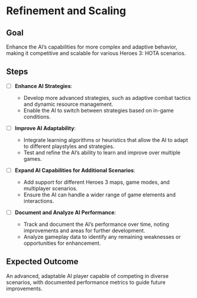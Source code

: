 # Refinement and Scaling

## Goal
Enhance the AI’s capabilities for more complex and adaptive behavior, making it competitive and scalable for various Heroes 3: HOTA scenarios.

## Steps
- [ ] **Enhance AI Strategies**:
  - Develop more advanced strategies, such as adaptive combat tactics and dynamic resource management.
  - Enable the AI to switch between strategies based on in-game conditions.

- [ ] **Improve AI Adaptability**:
  - Integrate learning algorithms or heuristics that allow the AI to adapt to different playstyles and strategies.
  - Test and refine the AI’s ability to learn and improve over multiple games.

- [ ] **Expand AI Capabilities for Additional Scenarios**:
  - Add support for different Heroes 3 maps, game modes, and multiplayer scenarios.
  - Ensure the AI can handle a wider range of game elements and interactions.

- [ ] **Document and Analyze AI Performance**:
  - Track and document the AI’s performance over time, noting improvements and areas for further development.
  - Analyze gameplay data to identify any remaining weaknesses or opportunities for enhancement.

## Expected Outcome
An advanced, adaptable AI player capable of competing in diverse scenarios, with documented performance metrics to guide future improvements.
